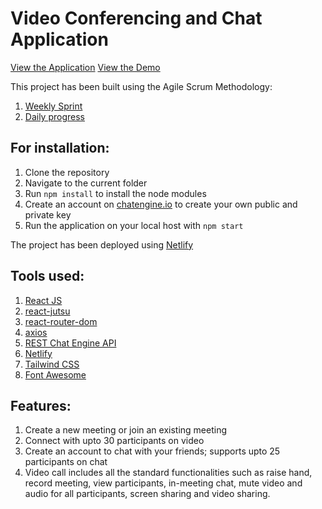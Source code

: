 # Video Conferencing and Chat Application

[View the Application](https://video-call-and-chat.netlify.app/)
[View the Demo](https://youtu.be/hK9BaHOnJnw)

This project has been built using the Agile Scrum Methodology:
1. [Weekly Sprint](https://trello.com/b/53V1bzJz/engage-agile-board)
2. [Daily progress](https://docs.google.com/spreadsheets/d/1Df6OhQp8jlFYD7L73YcX8aWhjWzBfUbdZSpnr7GfTGA/edit#gid=0)

## For installation:
1. Clone the repository
2. Navigate to the current folder
3. Run `npm install` to install the node modules
4. Create an account on [chatengine.io](https://chatengine.io/) to create your own public and private key
5. Run the application on your local host with `npm start`

The project has been deployed using [Netlify](https://www.netlify.com/)

## Tools used:
1. [React JS](https://reactjs.org/)
2. [react-jutsu](https://www.npmjs.com/package/react-jutsu)
3. [react-router-dom](https://www.npmjs.com/package/react-router-dom)
4. [axios](https://www.npmjs.com/package/axios)
5. [REST Chat Engine API](https://rest.chatengine.io/)
6. [Netlify](https://www.netlify.com/)
7. [Tailwind CSS](https://tailwindcss.com/) 
8. [Font Awesome](https://fontawesome.com/)

## Features:
1. Create a new meeting or join an existing meeting
2. Connect with upto 30 participants on video
3. Create an account to chat with your friends; supports upto 25 participants on chat
4. Video call includes all the standard functionalities such as raise hand, record meeting, view participants, 
in-meeting chat, mute video and audio for all participants, screen sharing and video sharing.

